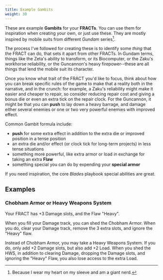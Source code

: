 ```yaml
---
title: Example Gambits
weight: 30
---
```


These are example **Gambits** for your **FRACTs**. You can use them for
inspiration when creating your own, or just use these. They are mostly inspired
by mobile suits from different _Gundam_ series[^1].

The process I've followed for creating these is to identify some _thing_ that
the FRACT can do, that sets it apart from other FRACTs. In Gundam terms, things
like the Zeta's ability to transform, or its Biocomputer, or the Zaku's
workhorse reliability, or the Guncannon's heavy firepower--these are all things
that lend the mobile suit its character.

Once you know what trait of the FRACT you'd like to focus, think about how you
can break specific rules of the game to make that a reality both in the
narrative, and in the crunch: for example, a Zaku's reliability might make it
easier and cheaper to repair, so consider reducing repair cost and giving a
bonus die or even an extra tick on the repair clock. For the Guncannon, it might
be that you can **push** to lay down a heavy barrage, and damage either several
enemies or one or two very powerful enemies with improved effect.

Common Gambit formula include:

- **push** for some extra effect in addition to the extra die or improved
    position in a tense position
- an extra die and/or effect (or clock tick for long-term projects) in less
    tense situations
- something more powerful, like extra armor or load in exchange for taking an
    extra **Flaw**
- something special you can do by expending your **special armor**

If you need inspiration, the core _Blades_ playbook special abilities are great.

## Examples

### Chobham Armor or Heavy Weapons System

Your FRACT has +3 Damage slots, and the Flaw "Heavy".

When you fill your Damage track, you can shed the Chobham Armor. When you do,
clear your Damage track, remove the 3 extra slots, and ignore the "Heavy" flaw.

Instead of Chobham Armor, you may take a Heavy Weapons System. If you do, only
add +2 Damage slots, but also add +2 Load. When you shed the HWS, in addition
to clearing Damage, dropping the Damage slots, and ignoring the "Heavy" Flaw,
you also lose access to the extra Load.





[^1]: Because I wear my heart on my sleeve and am a giant nerd.
